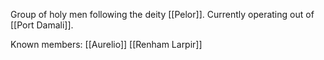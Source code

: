 Group of holy men following the deity [[Pelor]]. Currently operating out of [[Port Damali]].

Known members:
[[Aurelio]]
[[Renham Larpir]]
